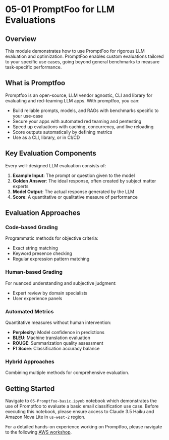 # 05-01 PromptFoo for LLM Evaluations

## Overview

This module demonstrates how to use PromptFoo for rigorous LLM evaluation and optimization. PromptFoo enables custom evaluations tailored to your specific use cases, going beyond general benchmarks to measure task-specific performance.

## What is Promptfoo

Promptfoo is an open-source, LLM vendor agnostic, CLI and library for evaluating and red-teaming LLM apps.
With promptfoo, you can:

- Build reliable prompts, models, and RAGs with benchmarks specific to your use-case
- Secure your apps with automated red teaming and pentesting
- Speed up evaluations with caching, concurrency, and live reloading
- Score outputs automatically by defining metrics
- Use as a CLI, library, or in CI/CD


## Key Evaluation Components

Every well-designed LLM evaluation consists of:

1. **Example Input**: The prompt or question given to the model
2. **Golden Answer**: The ideal response, often created by subject matter experts
3. **Model Output**: The actual response generated by the LLM
4. **Score**: A quantitative or qualitative measure of performance

## Evaluation Approaches

### Code-based Grading
Programmatic methods for objective criteria:
- Exact string matching
- Keyword presence checking
- Regular expression pattern matching

### Human-based Grading
For nuanced understanding and subjective judgment:
- Expert review by domain specialists
- User experience panels

### Automated Metrics
Quantitative measures without human intervention:
- **Perplexity**: Model confidence in predictions
- **BLEU**: Machine translation evaluation
- **ROUGE**: Summarization quality assessment
- **F1 Score**: Classification accuracy balance

### Hybrid Approaches
Combining multiple methods for comprehensive evaluation.


## Getting Started
Navigate to `05-Promptfoo-basic.ipynb` notebook which demonstrates the use of Promptfoo to evaluate a basic email classification use case.
Before executing this notebook, please ensure access to Claude 3.5 Haiku and Amazon Nova Lite in `us-west-2` region.

For a detailed hands-on experience working on Promptfoo, please navigate to the following [AWS workshop](https://catalog.workshops.aws/promptfoo/en-US).

